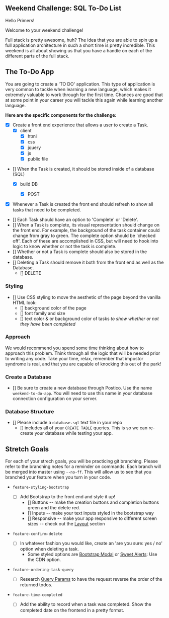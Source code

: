 ## Weekend Challenge: SQL To-Do List

Hello Primers!

Welcome to your weekend challenge!

Full stack is pretty awesome, huh? The idea that you are able to spin up a full application architecture in such a short time is pretty incredible. This weekend is all about showing us that you have a handle on each of the different parts of the full stack.

## The To-Do App

You are going to create a 'TO DO' application. This type of application is very common to tackle when learning a new language, which makes it extremely valuable to work through for the first time. Chances are good that at some point in your career you will tackle this again while learning another language.

**Here are the specific components for the challenge:**

- [x] Create a front end experience that allows a user to create a Task.
  - [x] client
    - [x] html
    - [x] css
    - [x] jquery
    - [x] js
    - [x] public file
- [] When the Task is created, it should be stored inside of a database (SQL)

  - [x] build DB

    - [x] POST

- [x] Whenever a Task is created the front end should refresh to show all tasks that need to be completed.
- [] Each Task should have an option to 'Complete' or 'Delete'.
- [] When a Task is complete, its visual representation should change on the front end. For example, the background of the task container could change from gray to green. The complete option should be 'checked off'. Each of these are accomplished in CSS, but will need to hook into logic to know whether or not the task is complete.
- [] Whether or not a Task is complete should also be stored in the database.
- [] Deleting a Task should remove it both from the front end as well as the Database.
  - [] DELETE

### Styling

- [] Use CSS styling to move the aesthetic of the page beyond the vanilla HTML look:
  - [] background color of the page
  - [] font family and size
  - [] text color & or background color of tasks _to show whether or not they have been completed_

### Approach

We would recommend you spend some time thinking about how to approach this problem. Think through all the logic that will be needed prior to writing any code. Take your time, relax, remember that impostor syndrome is real, and that you are capable of knocking this out of the park!

### Create a Database

- [] Be sure to create a new database through Postico. Use the name `weekend-to-do-app`. You will need to use this name in your database connection configuration on your server.

### Database Structure

- [] Please include a `database.sql` text file in your repo
  - [] includes all of your `CREATE TABLE` queries. This is so we can re-create your database while testing your app.

## Stretch Goals

For each of your strech goals, you will be practicing git branching. Please refer to the branching notes for a reminder on commands. Each branch will be merged into master using `--no-ff`. This will allow us to see that you branched your feature when you turn in your code.

- `feature-styling-bootstrap`

  - [ ] Add Bootstrap to the front end and style it up!
    - [] Buttons -- make the creation buttons and completion buttons green and the delete red.
    - [] Inputs -- make your text inputs styled in the bootstrap way
    - [] Responsive -- make your app responsive to different screen sizes -- check out the [Layout](https://getbootstrap.com/docs/4.1/layout/overview/) section

- `feature-confirm-delete`

  - [ ] In whatever fashion you would like, create an 'are you sure: yes / no' option when deleting a task.
    - Some styled options are [Bootstrap Modal](https://getbootstrap.com/docs/4.0/components/modal/) or [Sweet Alerts](https://sweetalert.js.org/guides/): Use the CDN option.

- `feature-ordering-task-query`

  - [ ] Research [Query Params](https://expressjs.com/en/api.html#req.query) to have the request reverse the order of the returned todos.

- `feature-time-completed`

  - [ ] Add the ability to record when a task was completed. Show the completed date on the frontend in a pretty format.
